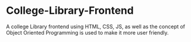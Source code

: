 # College-Library-Frontend
A college Library frontend using HTML, CSS, JS, as well as the concept of Object Oriented Programming is used to make it more user friendly.
